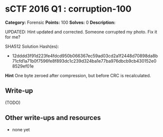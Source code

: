 # sCTF 2016 Q1 : corruption-100

**Category:** Forensic
**Points:** 100
**Solves:** 0
**Description:**

UPDATED: Hint updated and corrected.
Someone corrupted my photo. Fix it for me?


SHA512 Solution Hash(es):
* 12dddd3f91d223fe4fdcd950b066367ec59ad03cd2a1f2448d70898da8b71cfd1a71b0f7596fe8f893dc1c239d324ba1e77ba976dbcb9cb430152e08529ef01e

**Hint**
One byte zeroed after compression, but before CRC is recalculated.

## Write-up

(TODO)

## Other write-ups and resources

* none yet
